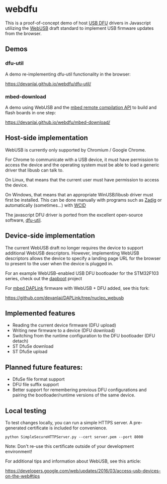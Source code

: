 # webdfu
This is a proof-of-concept demo of host [USB DFU](http://wiki.openmoko.org/wiki/USB_DFU) drivers in Javascript utilizing the [WebUSB](https://wicg.github.io/webusb/) draft standard to implement USB firmware updates from the browser.

## Demos
### dfu-util
A demo re-implementing dfu-util functionality in the browser:

https://devanlai.github.io/webdfu/dfu-util/

### mbed-download
A demo using WebUSB and the [mbed remote compilation API](https://developer.mbed.org/handbook/Compile-API) to build and flash boards in one step:

https://devanlai.github.io/webdfu/mbed-download/

## Host-side implementation
WebUSB is currently only supported by Chromium / Google Chrome.

For Chrome to communicate with a USB device, it must have permission to access the device and the operating system must be able to load a generic driver that libusb can talk to.

On Linux, that means that the current user must have permission to access the device.

On Windows, that means that an appropriate WinUSB/libusb driver must first be installed. This can be done manually with programs such as [Zadig](http://zadig.akeo.ie/) or automatically (sometimes...) with [WCID](https://github.com/pbatard/libwdi/wiki/WCID-Devices)

The javascript DFU driver is ported from the excellent open-source software, [dfu-util](http://dfu-util.sourceforge.net/).

## Device-side implementation
The current WebUSB draft no longer requires the device to support additional WebUSB descriptors.
However, implementing WebUSB descriptors allows the device to specify a landing page URL for the browser to present to the user when the device is plugged in.

For an example WebUSB-enabled USB DFU bootloader for the STM32F103 series, check out the [dapboot](https://github.com/devanlai/dapboot) project

For [mbed DAPLink](https://developer.mbed.org/handbook/DAPLink) firmware with WebUSB + DFU added, see this fork:

https://github.com/devanlai/DAPLink/tree/nucleo_webusb


## Implemented features
* Reading the current device firmware (DFU upload)
* Writing new firmware to a device (DFU download)
* Switching from the runtime configuration to the DFU bootloader (DFU detach)
* ST DfuSe download
* ST DfuSe upload

## Planned future features:
* DfuSe file format support
* DFU file suffix support
* Better support for remembering previous DFU configurations and pairing the bootloader/runtime versions of the same device.

## Local testing
To test changes locally, you can run a simple HTTPS server. A pre-generated certificate is included for convenience.

    python SimpleSecureHTTPServer.py --cert server.pem --port 8000

Note: Don't re-use this certificate outside of your development environment!

For additional tips and information about WebUSB, see this article:

https://developers.google.com/web/updates/2016/03/access-usb-devices-on-the-web#tips